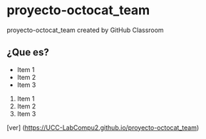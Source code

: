 # proyecto-octocat_team
proyecto-octocat_team created by GitHub Classroom

¿Que es?
--------

* Item 1
* Item 2
* Item 3

1. Item 1
2. Item 2
3. Item 3

[ver] (https://UCC-LabCompu2.github.io/proyecto-octocat_team)

